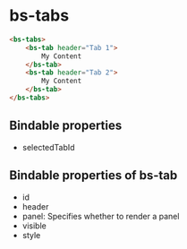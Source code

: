 # bs-tabs

```html
<bs-tabs>
    <bs-tab header="Tab 1">
        My Content
    </bs-tab>
    <bs-tab header="Tab 2">
        My Content
    </bs-tab>
</bs-tabs>
```

## Bindable properties

- selectedTabId

## Bindable properties of bs-tab

- id
- header
- panel: Specifies whether to render a panel
- visible
- style